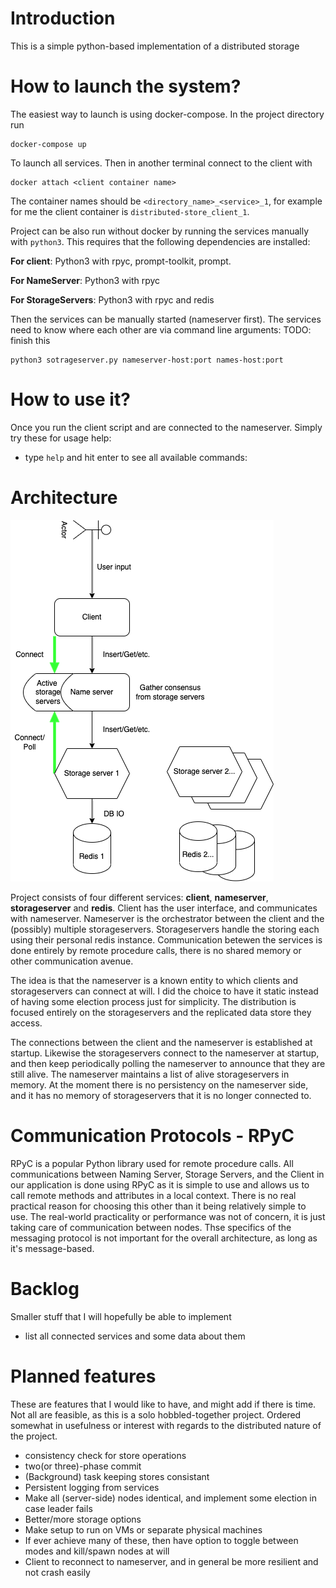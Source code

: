 # Introduction

This is a simple python-based implementation of a distributed storage

# How to launch the system?

The easiest way to launch is using docker-compose. In the project directory run

```
docker-compose up
```

To launch all services. Then in another terminal connect to the client with

```
docker attach <client container name>
```

The container names should be `<directory_name>_<service>_1`, for example for me the client container is `distributed-store_client_1`.

Project can be also run without docker by running the services manually with `python3`. This requires that the following dependencies are installed:

**For client**: Python3 with rpyc, prompt-toolkit, prompt.

**For NameServer**: Python3 with rpyc

**For StorageServers**: Python3 with rpyc and redis

Then the services can be manually started (nameserver first). The services need to know where each other are via command line arguments:
TODO: finish this

```
python3 sotrageserver.py nameserver-host:port names-host:port
```

# How to use it?

Once you run the client script and are connected to the nameserver. Simply try these for usage help:

- type `help` and hit enter to see all available commands:

# Architecture

![](./documentation/structure.drawio.png)

Project consists of four different services: **client**, **nameserver**, **storageserver** and **redis**. Client has the user interface, and communicates with nameserver. Nameserver is the orchestrator between the client and the (possibly) multiple storageservers. Storageservers handle the storing each using their personal redis instance. Communication betewen the services is done entirely by remote procedure calls, there is no shared memory or other communication avenue.

The idea is that the nameserver is a known entity to which clients and storageservers can connect at will. I did the choice to have it static instead of having some election process just for simplicity. The distribution is focused entirely on the storageservers and the replicated data store they access.

The connections between the client and the nameserver is established at startup. Likewise the storageservers connect to the nameserver at startup, and then keep periodically polling the nameserver to announce that they are still alive. The nameserver maintains a list of alive storageservers in memory. At the moment there is no persistency on the nameserver side, and it has no memory of storageservers that it is no longer connected to.

# Communication Protocols - RPyC

RPyC is a popular Python library used for remote procedure calls. All communications between Naming Server, Storage Servers, and the Client in our application is done using RPyC as it is simple to use and allows us to call remote methods and attributes in a local context. There is no real practical reason for choosing this other than it being relatively simple to use. The real-world practicality or performance was not of concern, it is just taking care of communication between nodes. Thse specifics of the messaging protocol is not important for the overall architecture, as long as it's message-based.

# Backlog

Smaller stuff that I will hopefully be able to implement

- list all connected services and some data about them

# Planned features

These are features that I would like to have, and might add if there is time. Not all are feasible, as this is a solo hobbled-together project. Ordered somewhat in usefulness or interest with regards to the distributed nature of the project.

- consistency check for store operations
- two(or three)-phase commit
- (Background) task keeping stores consistant
- Persistent logging from services
- Make all (server-side) nodes identical, and implement some election in case leader fails
- Better/more storage options
- Make setup to run on VMs or separate physical machines
- If ever achieve many of these, then have option to toggle between modes and kill/spawn nodes at will
- Client to reconnect to nameserver, and in general be more resilient and not crash easily
